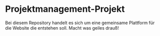# Projektmanagement-Projekt
Bei diesem Repository handelt es sich um eine gemeinsame Plattform für die Website die entstehen soll. Macht was geiles drauß!
